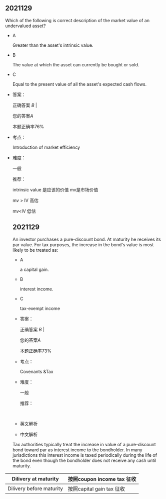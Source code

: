 ## 2021129

Which of the following is correct description of the market value of an undervalued asset?

- A

  Greater than the asset's intrinsic value.


- B

  The value at which the asset can currently be bought or sold.


- C

  Equal to the present value of all the asset's expected cash flows.


- 答案：

  正确答案 *B* |

  您的答案*A*

  本题正确率76%

- 考点：

  Introduction of market efficiency

- 难度：

  一般

  推荐：

  intrinsic value 是应该的价值  mv是市场价值

  mv > IV 高估

  mv<IV 低估 

  ## 2021129

  An investor purchases a pure-discount bond. At maturity he receives its par value. For tax purposes, the increase in the bond's value is most likely to be treated as:

  - A

    a capital gain.


  - B

    interest income.


  - C

    tax-exempt income


  - 答案：

    正确答案 *B* |

    您的答案*A*

    本题正确率73%

  - 考点：

    Covenants &Tax

  - 难度：

    一般

    推荐：

    ​


  - 英文解析
  - 中文解析

  Tax authorities typically treat the increase in value of a pure-discount bond toward par as interest income to the bondholder. In many jurisdictions this interest income is taxed periodically during the life of the bond even though the bondholder does not receive any cash until maturity.

| Dilivery at maturity     | 按照coupon income tax 征收 |
| ------------------------ | -------------------------- |
| Dilivery before maturity | 按照capital gain tax 征收  |

